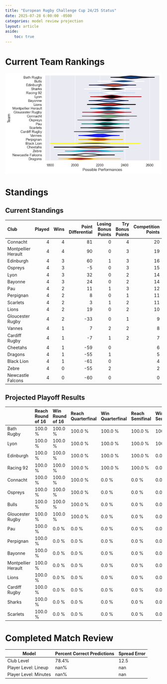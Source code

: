 ```yaml
---  
title: "European Rugby Challenge Cup 24/25 Status"  
date: 2025-07-28 6:00:00 -0500  
categories: model review projection  
layout: article  
aside:  
    toc: true  
---
```

# Current Team Rankings


![Club Rankings](plots/rankings_European_Rugby_Challenge_Cup_2425.png)
# Standings

## Current Standings


| Club                |   Played |   Wins |   Point Differential |   Losing Bonus Points |   Try Bonus Points |   Competition Points |
|:--------------------|---------:|-------:|---------------------:|----------------------:|-------------------:|---------------------:|
| Connacht            |        4 |      4 |                   81 |                     0 |                  4 |                   20 |
| Montpellier Herault |        4 |      4 |                   90 |                     0 |                  3 |                   19 |
| Edinburgh           |        4 |      3 |                   60 |                     1 |                  3 |                   16 |
| Ospreys             |        4 |      3 |                   -5 |                     0 |                  3 |                   15 |
| Lyon                |        4 |      3 |                   32 |                     0 |                  2 |                   14 |
| Bayonne             |        4 |      3 |                   24 |                     0 |                  2 |                   14 |
| Pau                 |        4 |      2 |                   11 |                     1 |                  3 |                   12 |
| Perpignan           |        4 |      2 |                    8 |                     0 |                  1 |                   11 |
| Scarlets            |        4 |      2 |                    3 |                     1 |                  2 |                   11 |
| Lions               |        4 |      2 |                   19 |                     0 |                  2 |                   10 |
| Gloucester Rugby    |        4 |      2 |                  -33 |                     0 |                  1 |                    9 |
| Vannes              |        4 |      1 |                    7 |                     2 |                  2 |                    8 |
| Cardiff Rugby       |        4 |      1 |                   -7 |                     1 |                  2 |                    7 |
| Cheetahs            |        4 |      1 |                  -59 |                     0 |                    |                    6 |
| Dragons             |        4 |      1 |                  -55 |                     1 |                    |                    5 |
| Black Lion          |        4 |      1 |                  -61 |                     0 |                    |                    4 |
| Zebre               |        4 |      0 |                  -55 |                     2 |                    |                    2 |
| Newcastle Falcons   |        4 |      0 |                  -60 |                     0 |                    |                    0 |



## Projected Playoff Results


|                     | Reach Round of 16   | Win Round of 16   | Reach Quarterfinal   | Win Quarterfinal   | Reach Semifinal   | Win Semifinal   | Reach Final   | Win Final   |
|:--------------------|:--------------------|:------------------|:---------------------|:-------------------|:------------------|:----------------|:--------------|:------------|
| Bath Rugby          | 100.0 %             | 100.0 %           | 100.0 %              | 100.0 %            | 100.0 %           | 100.0 %         | 100.0 %       | 100.0 %     |
| Lyon                | 100.0 %             | 100.0 %           | 100.0 %              | 100.0 %            | 100.0 %           | 100.0 %         | 100.0 %       | 0.0 %       |
| Edinburgh           | 100.0 %             | 100.0 %           | 100.0 %              | 100.0 %            | 100.0 %           | 0.0 %           | 0.0 %         | 0.0 %       |
| Racing 92           | 100.0 %             | 100.0 %           | 100.0 %              | 100.0 %            | 100.0 %           | 0.0 %           | 0.0 %         | 0.0 %       |
| Connacht            | 100.0 %             | 100.0 %           | 100.0 %              | 0.0 %              | 0.0 %             | 0.0 %           | 0.0 %         | 0.0 %       |
| Ospreys             | 100.0 %             | 100.0 %           | 100.0 %              | 0.0 %              | 0.0 %             | 0.0 %           | 0.0 %         | 0.0 %       |
| Bulls               | 100.0 %             | 100.0 %           | 100.0 %              | 0.0 %              | 0.0 %             | 0.0 %           | 0.0 %         | 0.0 %       |
| Gloucester Rugby    | 100.0 %             | 100.0 %           | 100.0 %              | 0.0 %              | 0.0 %             | 0.0 %           | 0.0 %         | 0.0 %       |
| Pau                 | 100.0 %             | 0.0 %             | 0.0 %                | 0.0 %              | 0.0 %             | 0.0 %           | 0.0 %         | 0.0 %       |
| Perpignan           | 100.0 %             | 0.0 %             | 0.0 %                | 0.0 %              | 0.0 %             | 0.0 %           | 0.0 %         | 0.0 %       |
| Bayonne             | 100.0 %             | 0.0 %             | 0.0 %                | 0.0 %              | 0.0 %             | 0.0 %           | 0.0 %         | 0.0 %       |
| Montpellier Herault | 100.0 %             | 0.0 %             | 0.0 %                | 0.0 %              | 0.0 %             | 0.0 %           | 0.0 %         | 0.0 %       |
| Lions               | 100.0 %             | 0.0 %             | 0.0 %                | 0.0 %              | 0.0 %             | 0.0 %           | 0.0 %         | 0.0 %       |
| Cardiff Rugby       | 100.0 %             | 0.0 %             | 0.0 %                | 0.0 %              | 0.0 %             | 0.0 %           | 0.0 %         | 0.0 %       |
| Sharks              | 100.0 %             | 0.0 %             | 0.0 %                | 0.0 %              | 0.0 %             | 0.0 %           | 0.0 %         | 0.0 %       |
| Scarlets            | 100.0 %             | 0.0 %             | 0.0 %                | 0.0 %              | 0.0 %             | 0.0 %           | 0.0 %         | 0.0 %       |



# Completed Match Review


| Model | Percent Correct Predictions | Spread Error |
| ------ | ------ | ------ |
| Club Level | 78.4% | 12.5 |
| Player Level: Lineup | nan% | nan |
| Player Level: Minutes | nan% | nan |

